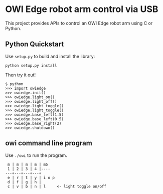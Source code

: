 OWI Edge robot arm control via USB
==================================

This project provides APIs to control an OWI Edge robot arm using
C or Python.

Python Quickstart
-----------------

Use `setup.py` to build and install the library:

    python setup.py install

Then try it out!

    $ python
    >>> import owiedge
    >>> owiedge.init()
    >>> owiedge.light_on()
    >>> owiedge.light_off()
    >>> owiedge.light_toggle()
    >>> owiedge.light_toggle()
    >>> owiedge.base_left(1.5)
    >>> owiedge.base_left(0.5)
    >>> owiedge.base_right(2)
    >>> owiedge.shutdown()

owi command line program
-

Use `./owi` to run the program.

     m | m | m | m | m5
     1 | 2 | 3 | 4 |----
    ---+---+---+---+
     e | r | t | y | i o p
     d | f | g | h |
     c | v | b | n | l     <- light toggle on/off
